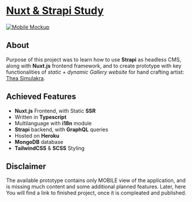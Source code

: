 # [Nuxt & Strapi Study](https://thetarnav.github.io/nuxt-strapi-prototyping/)

[![Mobile Mockup](https://user-images.githubusercontent.com/24491503/109354518-36785400-787e-11eb-9545-05c442e1c445.jpg)](https://thetarnav.github.io/nuxt-strapi-prototyping/)

## About

Purpose of this project was to learn how to use **Strapi** as headless CMS, along with **Nuxt.js** frontend framework, and to create prototype with key functionalities of _static + dynamic Gallery website_ for hand crafting artist: [Thea Simulakra](https://renkidzielo.pl).

## Achieved Features

-  **Nuxt.js** Frontend, with Static **SSR**
-  Written in **Typescript**
-  Multilanguage with **i18n** module
-  **Strapi** backend, with **GraphQL** queries
-  Hosted on **Heroku**
-  **MongoDB** database
-  **TailwindCSS** & **SCSS** Styling

## Disclaimer

The available prototype contains only MOBILE view of the application, and is missing much content and some additional planned features. Later, here You will find a link to finished project, once it is compleated and published.
